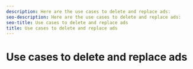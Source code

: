 ```yaml
---
description: Here are the use cases to delete and replace ads:
seo-description: Here are the use cases to delete and replace ads:
seo-title: Use cases to delete and replace ads
title: Use cases to delete and replace ads
---
```


# Use cases to delete and replace ads

